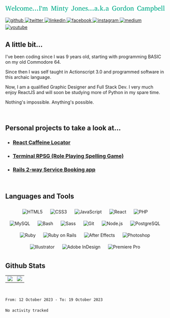 ![Welcome message](./welcome.png)
  

<a href="https://github.com/mintyjones" target="_blank">
<img src=https://img.shields.io/badge/github-%2324292e.svg?&style=for-the-badge&logo=github&logoColor=white alt=github style="margin-bottom: 5px;" />
</a>
<a href="https://twitter.com/mintyjones" target="_blank">
<img src=https://img.shields.io/badge/twitter-%2300acee.svg?&style=for-the-badge&logo=twitter&logoColor=white alt=twitter style="margin-bottom: 5px;" />
</a>
<a href="https://linkedin.com/in/gordon-campbell-3250439" target="_blank">
<img src=https://img.shields.io/badge/linkedin-%231E77B5.svg?&style=for-the-badge&logo=linkedin&logoColor=white alt=linkedin style="margin-bottom: 5px;" />
</a>
<a href="https://www.facebook.com/gordon.campbell.3914" target="_blank">
<img src=https://img.shields.io/badge/facebook-%232E87FB.svg?&style=for-the-badge&logo=facebook&logoColor=white alt=facebook style="margin-bottom: 5px;" />
</a>
<a href="https://instagram.com/mrmintyjones" target="_blank">
<img src=https://img.shields.io/badge/instagram-%23000000.svg?&style=for-the-badge&logo=instagram&logoColor=white alt=instagram style="margin-bottom: 5px;" />
</a>
<a href="https://medium.com/@mrmintyjones" target="_blank">
<img src=https://img.shields.io/badge/medium-%23292929.svg?&style=for-the-badge&logo=medium&logoColor=white alt=medium style="margin-bottom: 5px;" />
</a>
<a href="https://www.youtube.com/user/ggcoolio" target="_blank">
<img src=https://img.shields.io/badge/youtube-%23EE4831.svg?&style=for-the-badge&logo=youtube&logoColor=white alt=youtube style="margin-bottom: 5px;" />
</a>  
  



## A little bit...  
I've been coding since I was 9 years old, starting with programming BASIC on my old Commodore 64.

Since then I was self taught in Actionscript 3.0 and programmed software in this archaic language.

Now, I am a qualified Graphic Designer and Full Stack Dev. I very much enjoy ReactJS and will soon be studying more of Python in my spare time.

Nothing's impossible. Anything's possible.  
  

<br/>  




## Personal projects to take a look at...  
- ### [React Caffeine Locator](https://github.com/mintyjones/react-caffeine-locator)  
  

- ### [Terminal RPSG (Role Playing Spelling Game)](https://github.com/mintyjones/Role_Playing_Spelling_Game)  
  

- ### [Rails 2-way Service Booking app](https://github.com/mintyjones/2-Way-Service-Booking-App)  




<br/>  


## Languages and Tools  
<div align="center">  
<img style="margin: 10px" title="HTML5" src="https://profilinator.rishav.dev/skills-assets/html5-original-wordmark.svg" alt="HTML5" height="50" />  
<img style="margin: 10px" title="CSS3" src="https://profilinator.rishav.dev/skills-assets/css3-original-wordmark.svg" alt="CSS3" height="50" />  
<img style="margin: 10px" title="JavaScript" src="https://profilinator.rishav.dev/skills-assets/javascript-original.svg" alt="JavaScript" height="50" />  
<img style="margin: 10px" title="React" src="https://profilinator.rishav.dev/skills-assets/react-original-wordmark.svg" alt="React" height="50" />  
<img style="margin: 10px" title="PHP" src="https://profilinator.rishav.dev/skills-assets/php-original.svg" alt="PHP" height="50" />  
<img style="margin: 10px" title="MySQL" src="https://profilinator.rishav.dev/skills-assets/mysql-original-wordmark.svg" alt="MySQL" height="50" /> 
<img style="margin: 10px" title="Bash" src="https://profilinator.rishav.dev/skills-assets/gnu_bash-icon.svg" alt="Bash" height="50" />   
<img style="margin: 10px" title="Sass" src="https://profilinator.rishav.dev/skills-assets/sass-original.svg" alt="Sass" height="50" />  
<img style="margin: 10px" title="Git" src="https://profilinator.rishav.dev/skills-assets/git-scm-icon.svg" alt="Git" height="50" />  
<img style="margin: 10px" title="Node.js" src="https://profilinator.rishav.dev/skills-assets/nodejs-original-wordmark.svg" alt="Node.js" height="50" />   
<img style="margin: 10px" title="PostgreSQL" src="https://profilinator.rishav.dev/skills-assets/postgresql-original-wordmark.svg" alt="PostgreSQL" height="50" /> 
<img style="margin: 10px" title="Ruby" src="https://profilinator.rishav.dev/skills-assets/ruby-original-wordmark.svg" alt="Ruby" height="50" />   
<img style="margin: 10px" title="Ruby on Rails" src="https://profilinator.rishav.dev/skills-assets/rails-original-wordmark.svg" alt="Ruby on Rails" height="50" />  
<img style="margin: 10px" title="After Effects" src="https://profilinator.rishav.dev/skills-assets/aftereffects.png" alt="After Effects" height="50" /> 
<img style="margin: 10px" title="Photoshop" src="https://profilinator.rishav.dev/skills-assets/photoshop-plain.svg" alt="Photoshop" height="50" />  
<img style="margin: 10px" title="Illustrator" src="https://profilinator.rishav.dev/skills-assets/adobe_illustrator-icon.svg" alt="Illustrator" height="50" />  
<img style="margin: 10px" title="Adobe InDesign" src="https://profilinator.rishav.dev/skills-assets/adobeindesign.svg" alt="Adobe InDesign" height="50" />  
<img style="margin: 10px" title="Premiere Pro" src="https://profilinator.rishav.dev/skills-assets/adobepremierepro.png" alt="Premiere Pro" height="50" />  
</div>    


## Github Stats  
<table><tr><td valign="top" width="50%">

<img src="https://github-readme-stats.vercel.app/api?username=mintyjones&show_icons=true&count_private=true&hide_border=true" align="left" style="width: 100%" />

</td><td valign="top" width="50%">

<img src="https://github-readme-stats.vercel.app/api/top-langs/?username=mintyjones&hide_border=true&layout=compact" align="left" style="width: 100%" />

</td></tr></table>  

<br/>

<!--START_SECTION:waka-->

```txt
From: 12 October 2023 - To: 19 October 2023

No activity tracked
```

<!--END_SECTION:waka-->

<!-- <img src='https://random-memer.herokuapp.com/' title="Meme" alt="Please refresh the page if the meme doesn't show up."> -->
